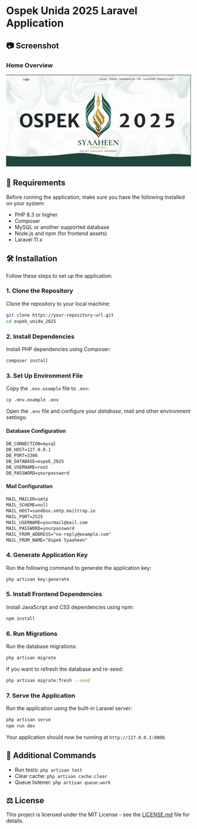 
# Ospek Unida 2025 Laravel Application

## 📷 Screenshot

### Home Overview
![Home](/public/assets/home/Screenshot%20from%202025-01-28%2015-44-38.png)

## 📌 Requirements

Before running the application, make sure you have the following installed on your system:

- PHP 8.3 or higher
- Composer
- MySQL or another supported database
- Node.js and npm (for frontend assets)
- Laravel 11.x

## 🛠 Installation

Follow these steps to set up the application:

### 1. Clone the Repository

Clone the repository to your local machine:

```bash
git clone https://your-repository-url.git
cd ospek_unida_2025
```

### 2. Install Dependencies

Install PHP dependencies using Composer:

```bash
composer install
```

### 3. Set Up Environment File

Copy the `.env.example` file to `.env`:

```bash
cp .env.example .env
```

Open the `.env` file and configure your *database*, *mail* and other environment settings:

#### Database Configuration
```plaintext
DB_CONNECTION=mysql
DB_HOST=127.0.0.1
DB_PORT=3306
DB_DATABASE=ospek_2025
DB_USERNAME=root
DB_PASSWORD=yourpassword
```

#### Mail Configuration
```plaintext
MAIL_MAILER=smtp
MAIL_SCHEME=null
MAIL_HOST=sandbox.smtp.mailtrap.io
MAIL_PORT=2525
MAIL_USERNAME=yourmail@mail.com
MAIL_PASSWORD=yourpassword
MAIL_FROM_ADDRESS="no-reply@example.com"
MAIL_FROM_NAME="Ospek Syaaheen"
```

### 4. Generate Application Key

Run the following command to generate the application key:

```bash
php artisan key:generate
```

### 5. Install Frontend Dependencies

Install JavaScript and CSS dependencies using npm:

```bash
npm install
```

### 6. Run Migrations

Run the database migrations:

```bash
php artisan migrate
```

If you want to refresh the database and re-seed:

```bash
php artisan migrate:fresh --seed
```

### 7. Serve the Application

Run the application using the built-in Laravel server:

```bash
php artisan serve
npm run dev
```

Your application should now be running at `http://127.0.0.1:8000`.

## 📜 Additional Commands

- Run tests: `php artisan test`
- Clear cache: `php artisan cache:clear`
- Queue listener: `php artisan queue:work`

## ⚖️ License

This project is licensed under the MIT License - see the [LICENSE.md](LICENSE.md) file for details.
